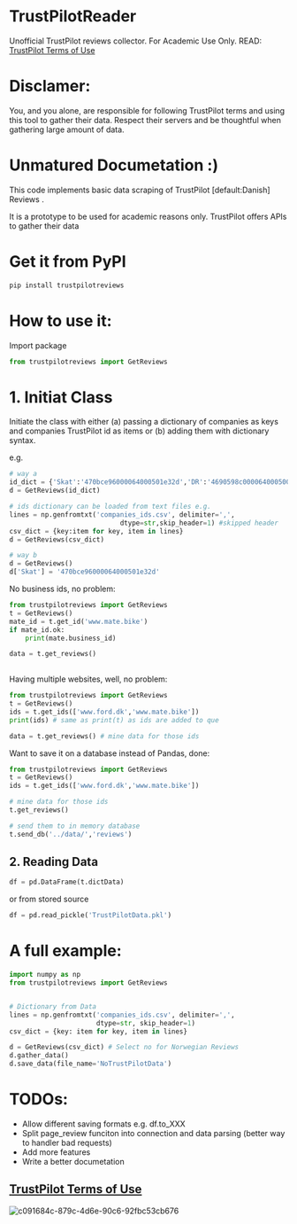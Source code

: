 # TrustPilotReader
Unofficial TrustPilot reviews collector. For Academic Use Only. READ: [TrustPilot Terms of Use](https://legal.trustpilot.com/end-user-terms-and-conditions)

# Disclamer:
You, and you alone, are responsible for following TrustPilot terms and using this tool to gather their data. Respect
their servers and be thoughtful when gathering large amount of data. 


# Unmatured Documetation :)

This code implements basic data scraping of TrustPilot [default:Danish] Reviews .

It is a prototype to be used for academic reasons only.
TrustPilot offers APIs to gather their data
 
# Get it from PyPI
```bash
pip install trustpilotreviews
```


# How to use it:

Import package

```python
from trustpilotreviews import GetReviews
```

# 1. Initiat Class 

Initiate the class with either (a) passing a dictionary of companies as keys
and companies TrustPilot id as items or (b) adding them with dictionary syntax.

e.g.
```python
# way a
id_dict = {'Skat':'470bce96000064000501e32d','DR':'4690598c00006400050003ee'}
d = GetReviews(id_dict)

# ids dictionary can be loaded from text files e.g.
lines = np.genfromtxt('companies_ids.csv', delimiter=',',
                            dtype=str,skip_header=1) #skipped header
csv_dict = {key:item for key, item in lines}
d = GetReviews(csv_dict)

# way b 
d = GetReviews()
d['Skat'] = '470bce96000064000501e32d'
```
        
No business ids, no problem:
```python
from trustpilotreviews import GetReviews
t = GetReviews()
mate_id = t.get_id('www.mate.bike')
if mate_id.ok:
    print(mate.business_id)

data = t.get_reviews() 
    
 ```
 
 Having multiple websites, well, no problem:
 
 ```python
from trustpilotreviews import GetReviews
t = GetReviews()
ids = t.get_ids(['www.ford.dk','www.mate.bike'])
print(ids) # same as print(t) as ids are added to que

data = t.get_reviews() # mine data for those ids    
 ```

Want to save it on a database instead of Pandas, done:

 ```python
from trustpilotreviews import GetReviews
t = GetReviews()
ids = t.get_ids(['www.ford.dk','www.mate.bike'])

# mine data for those ids 
t.get_reviews()

# send them to in memory database
t.send_db('../data/','reviews')   
 ```
 
 
## 2. Reading Data


```python
df = pd.DataFrame(t.dictData)
```
or from stored source

```python
df = pd.read_pickle('TrustPilotData.pkl')
```
# A full example:

```python
import numpy as np
from trustpilotreviews import GetReviews


# Dictionary from Data 
lines = np.genfromtxt('companies_ids.csv', delimiter=',',
                      dtype=str, skip_header=1)
csv_dict = {key: item for key, item in lines}

d = GetReviews(csv_dict) # Select no for Norwegian Reviews
d.gather_data() 
d.save_data(file_name='NoTrustPilotData')
```

# TODOs:
   * Allow different saving formats e.g. df.to_XXX
   * Split page_review funciton into connection and data parsing (better way to handler bad requests)
   * Add more features
   * Write a better documetation

## [TrustPilot Terms of Use](https://legal.trustpilot.com/end-user-terms-and-conditions)

![c091684c-879c-4d6e-90c6-92fbc53cb676](https://user-images.githubusercontent.com/14926709/43354373-980e2882-924b-11e8-8b85-237f3e4b1dde.jpeg)
